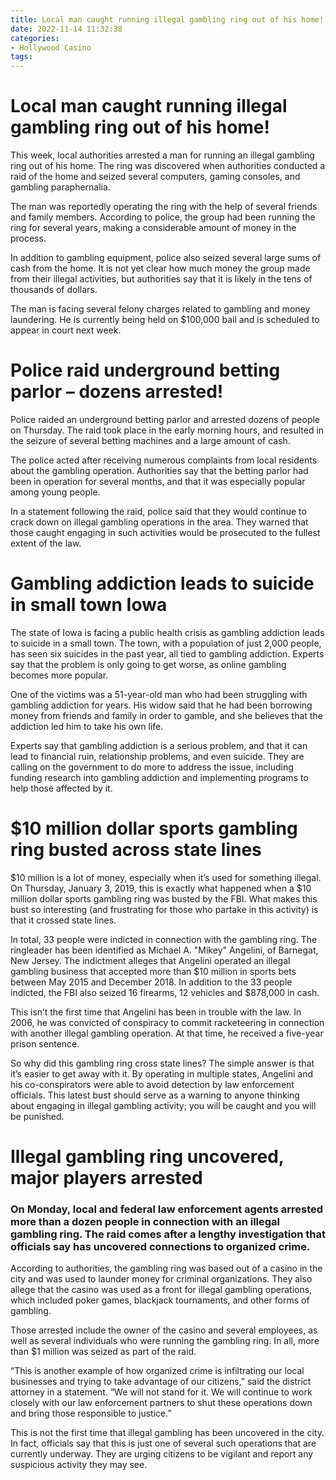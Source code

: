 ```yaml
---
title: Local man caught running illegal gambling ring out of his home!
date: 2022-11-14 11:32:38
categories:
- Hollywood Casino
tags:
---
```



#  Local man caught running illegal gambling ring out of his home!

This week, local authorities arrested a man for running an illegal gambling ring out of his home. The ring was discovered when authorities conducted a raid of the home and seized several computers, gaming consoles, and gambling paraphernalia.

The man was reportedly operating the ring with the help of several friends and family members. According to police, the group had been running the ring for several years, making a considerable amount of money in the process.

In addition to gambling equipment, police also seized several large sums of cash from the home. It is not yet clear how much money the group made from their illegal activities, but authorities say that it is likely in the tens of thousands of dollars.

The man is facing several felony charges related to gambling and money laundering. He is currently being held on $100,000 bail and is scheduled to appear in court next week.

#  Police raid underground betting parlor – dozens arrested!

Police raided an underground betting parlor and arrested dozens of people on Thursday. The raid took place in the early morning hours, and resulted in the seizure of several betting machines and a large amount of cash.

The police acted after receiving numerous complaints from local residents about the gambling operation. Authorities say that the betting parlor had been in operation for several months, and that it was especially popular among young people.

In a statement following the raid, police said that they would continue to crack down on illegal gambling operations in the area. They warned that those caught engaging in such activities would be prosecuted to the fullest extent of the law.

#  Gambling addiction leads to suicide in small town Iowa

The state of Iowa is facing a public health crisis as gambling addiction leads to suicide in a small town. The town, with a population of just 2,000 people, has seen six suicides in the past year, all tied to gambling addiction. Experts say that the problem is only going to get worse, as online gambling becomes more popular.

One of the victims was a 51-year-old man who had been struggling with gambling addiction for years. His widow said that he had been borrowing money from friends and family in order to gamble, and she believes that the addiction led him to take his own life.

Experts say that gambling addiction is a serious problem, and that it can lead to financial ruin, relationship problems, and even suicide. They are calling on the government to do more to address the issue, including funding research into gambling addiction and implementing programs to help those affected by it.

#  $10 million dollar sports gambling ring busted across state lines

$10 million is a lot of money, especially when it’s used for something illegal. On Thursday, January 3, 2019, this is exactly what happened when a $10 million dollar sports gambling ring was busted by the FBI. What makes this bust so interesting (and frustrating for those who partake in this activity) is that it crossed state lines.

In total, 33 people were indicted in connection with the gambling ring. The ringleader has been identified as Michael A. "Mikey" Angelini, of Barnegat, New Jersey. The indictment alleges that Angelini operated an illegal gambling business that accepted more than $10 million in sports bets between May 2015 and December 2018. In addition to the 33 people indicted, the FBI also seized 16 firearms, 12 vehicles and $878,000 in cash.

This isn’t the first time that Angelini has been in trouble with the law. In 2006, he was convicted of conspiracy to commit racketeering in connection with another illegal gambling operation. At that time, he received a five-year prison sentence.

So why did this gambling ring cross state lines? The simple answer is that it’s easier to get away with it. By operating in multiple states, Angelini and his co-conspirators were able to avoid detection by law enforcement officials. This latest bust should serve as a warning to anyone thinking about engaging in illegal gambling activity; you will be caught and you will be punished.

#  Illegal gambling ring uncovered, major players arrested

### On Monday, local and federal law enforcement agents arrested more than a dozen people in connection with an illegal gambling ring. The raid comes after a lengthy investigation that officials say has uncovered connections to organized crime.

According to authorities, the gambling ring was based out of a casino in the city and was used to launder money for criminal organizations. They also allege that the casino was used as a front for illegal gambling operations, which included poker games, blackjack tournaments, and other forms of gambling.

Those arrested include the owner of the casino and several employees, as well as several individuals who were running the gambling ring. In all, more than $1 million was seized as part of the raid.

“This is another example of how organized crime is infiltrating our local businesses and trying to take advantage of our citizens,” said the district attorney in a statement. “We will not stand for it. We will continue to work closely with our law enforcement partners to shut these operations down and bring those responsible to justice.”

This is not the first time that illegal gambling has been uncovered in the city. In fact, officials say that this is just one of several such operations that are currently underway. They are urging citizens to be vigilant and report any suspicious activity they may see.